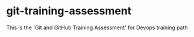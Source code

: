 # git-training-assessment
This is the 'Git and GitHub Training Assessment' for Devops training  path
